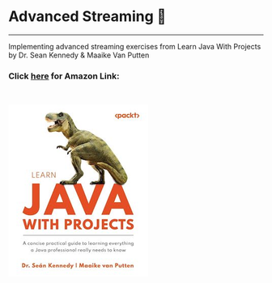 # Advanced Streaming 🎏

---

Implementing advanced streaming exercises from Learn Java With Projects by Dr. Sean Kennedy & Maaike Van Putten


### Click [here](https://www.amazon.com/Learn-Java-Projects-everything-professional/dp/1837637180/ref=sr_1_1?crid=3H4JZKY6GSSX5&dib=eyJ2IjoiMSJ9.NrwQgmtjgVJXroYFKOuEKjmk4Q-KoFCM1dDGN9_AWQlhCwpPVDSJfS1fK8rxlxfq0ZzEBMAle1QFyERxjULdWdAuIqqvm4HafGtNNmQBcN9dDwRmOg5MxnsgOyZZeLw4EJhFvCnTp_ih1aEr6U6tQhYcGYK0B3QkxeUvt2Y5pFTmdQq6JtXOTf8H-QzEcXsdWDX4KbdakHj3R1WcXD2CS39iEv37bQRChWt7vYnqw3k.GQTRcup1lc4OJj7VvU19rU4nHU7NjBnWqEbgpTasmGs&dib_tag=se&keywords=learning+java+with+projects&qid=1728703615&sprefix=learning+java+with+projects%2Caps%2C158&sr=8-1) for Amazon Link:

<br />

![LearningWithProjects.jpg](LearningWithProjects.jpg)